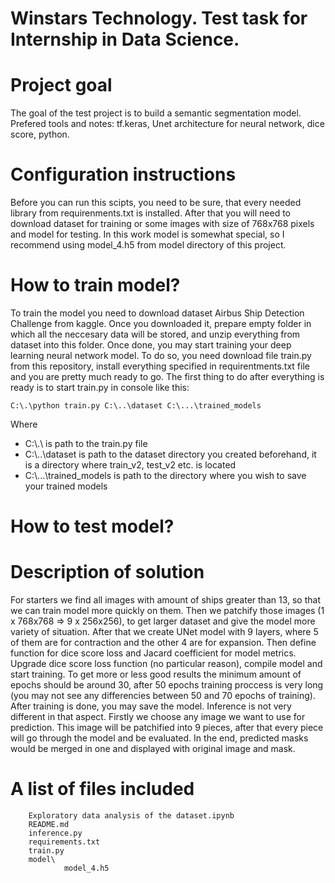 # Winstars Technology. Test task for Internship in Data Science.
# Project goal
The goal of the test project is to build a semantic segmentation model. Prefered tools and notes: tf.keras, Unet architecture for neural network, dice score, python. 
# Configuration instructions 
Before you can run this scipts, you need to be sure, that every needed library from requirenments.txt is installed. After that you will need to download dataset for training or some images with size of 768x768 pixels and model for testing. In this work model is somewhat special, so I recommend using model_4.h5 from model directory of this project.
# How to train model?
To train the model you need to download dataset Airbus Ship Detection Challenge from kaggle. Once you downloaded it, prepare empty folder in which all the neccesary data will be stored, and unzip everything from dataset into this folder. Once done, you may start training your deep learning neural network model. To do so, you need download file train.py from this repository, install everything specified in requirentments.txt file and you are pretty much ready to go. The first thing to do after everything is ready is to start train.py in console like this:

    C:\.\python train.py C:\..\dataset C:\...\trained_models
Where 
- C:\\.\ is path to the train.py file
- C:\\..\dataset is path to the dataset directory you created beforehand, it is a directory where train_v2, test_v2 etc. is located
- C:\\...\trained_models is path to the directory where you wish to save your trained models
# How to test model?

# Description of solution
For starters we find all images with amount of ships greater than 13, so that we can train model more quickly on them. Then we patchify those images (1 x 768x768 => 9 x 256x256), to get larger dataset and give the model more variety of situation. After that we create UNet model with 9 layers, where 5 of them are for contraction and the other 4 are for expansion. Then define function for dice score loss and Jacard coefficient for model metrics. Upgrade dice score loss function (no particular reason), compile model and start training. To get more or less good results the minimum amount of epochs should be around 30, after 50 epochs training proccess is very long (you may not see any differencies between 50 and 70 epochs of training). After training is done, you may save the model.
Inference is not very different in that aspect. Firstly we choose any image we want to use for prediction. This image will be patchified into 9 pieces, after that every piece will go through the model and be evaluated. In the end, predicted masks would be merged in one and displayed with original image and mask.
# A list of files included 
        Exploratory data analysis of the dataset.ipynb
        README.md
        inference.py
        requirements.txt
        train.py
        model\
                model_4.h5
